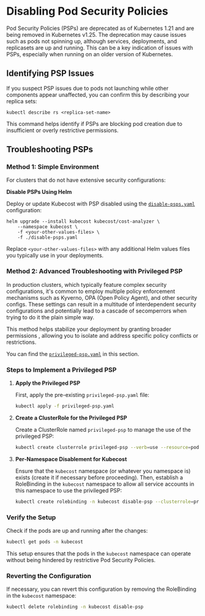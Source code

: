 
# Disabling Pod Security Policies 

Pod Security Policies (PSPs) are deprecated as of Kubernetes 1.21 and are being removed in Kubernetes v1.25. The deprecation may cause issues such as pods not spinning up, although  services, deployments, and replicasets are up and running. This can be a key indication of issues with PSPs, especially when running on an older version of Kubernetes.

## Identifying PSP Issues
If you suspect PSP issues due to pods not launching while other components appear unaffected, you can confirm this by describing your replica sets:
```shell
kubectl describe rs <replica-set-name>
```
This command helps identify if PSPs are blocking pod creation due to insufficient or overly restrictive permissions.

## Troubleshooting PSPs

### Method 1: Simple Environment
For clusters that do not have extensive security configurations:
   
 **Disable PSPs Using Helm**
   
   Deploy or update Kubecost with PSP disabled using the [`disable-psps.yaml`](disable-psps.yaml) configuration:
   ```shell
   helm upgrade --install kubecost kubecost/cost-analyzer \
       --namespace kubecost \
       -f <your-other-values-files> \
       -f ./disable-psps.yaml
   ```
   Replace `<your-other-values-files>` with any additional Helm values files you typically use in your deployments.

### Method 2: Advanced Troubleshooting with Privileged PSP

In production clusters, which typically feature complex security configurations, it's common to employ multiple policy enforcement mechanisms such as Kyverno, OPA (Open Policy Agent), and other security configs. These settings can result in a multitude of interdependent security configurations and potentially lead to a cascade of secomperrors when trying to do it the plain simple way.

This method helps stabilize your deployment by granting broader permissions , allowing you to isolate and address specific policy conflicts or restrictions.

You can find the [`privileged-psp.yaml`](privileged-psp.yaml) in this section.

### Steps to Implement a Privileged PSP

1. **Apply the Privileged PSP**
   
   First, apply the pre-existing `privileged-psp.yaml` file:
   ```sh
   kubectl apply -f privileged-psp.yaml
   ```

2. **Create a ClusterRole for the Privileged PSP**

   Create a ClusterRole named `privileged-psp` to manage the use of the privileged PSP:
   ```sh
   kubectl create clusterrole privileged-psp --verb=use --resource=podsecuritypolicies --resource-name=privileged
   ```

3. **Per-Namespace Disablement for Kubecost**

   Ensure that the `kubecost` namespace (or whatever you namespace is) exists (create it if necessary before proceeding). Then, establish a RoleBinding in the `kubecost` namespace to allow all service accounts in this namespace to use the privileged PSP:
   ```sh
   kubectl create rolebinding -n kubecost disable-psp --clusterrole=privileged-psp --group=system:serviceaccounts:kubecost
   ```

### Verify the Setup

Check if the pods are up and running after the changes:
```sh
kubectl get pods -n kubecost
```

This setup ensures that the pods in the `kubecost` namespace can operate without being hindered by restrictive Pod Security Policies.

### Reverting the Configuration

If necessary, you can revert this configuration by removing the RoleBinding in the `kubecost` namespace:
```sh
kubectl delete rolebinding -n kubecost disable-psp
```

